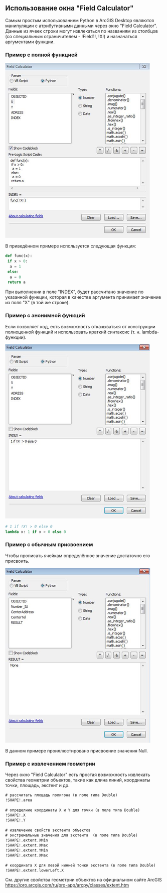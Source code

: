 ## Использование окна "Field Calculator"

Самым простым использованием Python в ArcGIS Desktop являются манипуляции с атрибутивными данными через окно "Field Calculator". Данные из ячеек строки могут извлекаться по названиям из столбцов (со специальным ограничителем - !Field1!, !X!) и назначаться аргументами функции.

### Пример с полной функцией

![alt-текст](images/arcpy.field_calculator_1.JPG "arcpy.field_calculator_1")

В приведённом примере используется следующая функция:

```python
def func(x):
 if x > 0:
  a = 1
 else:
  a = 0
 return a
```

При выполнении в поле "INDEX", будет рассчитано значение по указанной функции, которая в качестве аргумента принимает значение из поля "X" (в той же строке).

### Пример с анонимной функций

Если позволяет код, есть возможность отказываться от конструкции полноценной функций и использовать краткий синтаксис (т. н. lambda-функции).

![alt-текст](images/arcpy.field_calculator_2.JPG "arcpy.field_calculator_2")

```python
# 1 if !X! > 0 else 0
lambda x: 1 if x > 0 else 0
```
### Пример с обычным присвоением

Чтобы прописать ячейкам определённое значение достаточно его присвоить.

![alt-текст](images/arcpy.field_calculator_3.JPG "arcpy.field_calculator_3")

В данном примере проиллюстировано присвоение значения Null.

### Пример с извлечением геометрии

Через окно "Field Calculator" есть простая возможность извлекать свойства геометрии объектов, такие как длина линий, координаты точки, площадь, экстент и др.

```
# рассчитать площадь полигона (в поле типа Double)
!SHAPE!.area

# определние координаты X и Y для точки (в поле типа Double)
!SHAPE!.X
!SHAPE!.Y

# извлечение свойств экстента объектов
# экстремальные значения для экстента  (в поле типа Double)
!SHAPE!.extent.XMin
!SHAPE!.extent.XMax
!SHAPE!.extent.YMin
!SHAPE!.extent.XMax

# координата X для левой нижней точки экстента (в поле типа Double)
!SHAPE!.extent.lowerLeft.X
```
См. другие свойства геометрии объектов на официальном сайте ArcGIS https://pro.arcgis.com/ru/pro-app/arcpy/classes/extent.htm
